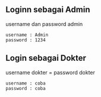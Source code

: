 ## Loginn sebagai Admin

username dan password admin
```
username : Admin
password : 1234
```

## Login sebagai Dokter

username dokter = password dokter
```
username : coba
password : coba
```
